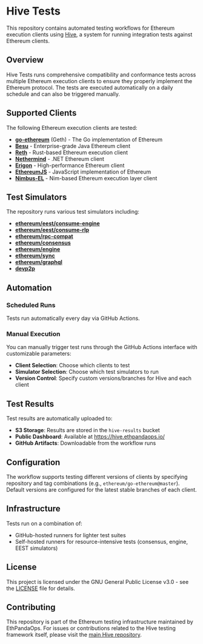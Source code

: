 # Hive Tests

This repository contains automated testing workflows for Ethereum execution clients using [Hive](https://github.com/ethereum/hive), a system for running integration tests against Ethereum clients.

## Overview

Hive Tests runs comprehensive compatibility and conformance tests across multiple Ethereum execution clients to ensure they properly implement the Ethereum protocol. The tests are executed automatically on a daily schedule and can also be triggered manually.

## Supported Clients

The following Ethereum execution clients are tested:

- **[go-ethereum](https://github.com/ethereum/go-ethereum)** (Geth) - The Go implementation of Ethereum
- **[Besu](https://github.com/hyperledger/besu)** - Enterprise-grade Java Ethereum client
- **[Reth](https://github.com/paradigmxyz/reth)** - Rust-based Ethereum execution client
- **[Nethermind](https://github.com/NethermindEth/nethermind)** - .NET Ethereum client
- **[Erigon](https://github.com/ledgerwatch/erigon)** - High-performance Ethereum client
- **[EthereumJS](https://github.com/ethereumjs/ethereumjs-monorepo)** - JavaScript implementation of Ethereum
- **[Nimbus-EL](https://github.com/status-im/nimbus-eth1)** - Nim-based Ethereum execution layer client

## Test Simulators

The repository runs various test simulators including:

- **[ethereum/eest/consume-engine](https://github.com/ethereum/hive/tree/master/simulators/ethereum/eest/consume-engine)**
- **[ethereum/eest/consume-rlp](https://github.com/ethereum/hive/tree/master/simulators/ethereum/eest/consume-rlp)**
- **[ethereum/rpc-compat](https://github.com/ethereum/hive/tree/master/simulators/ethereum/rpc-compat)**
- **[ethereum/consensus](https://github.com/ethereum/hive/tree/master/simulators/ethereum/consensus)**
- **[ethereum/engine](https://github.com/ethereum/hive/tree/master/simulators/ethereum/engine)**
- **[ethereum/sync](https://github.com/ethereum/hive/tree/master/simulators/ethereum/sync)**
- **[ethereum/graphql](https://github.com/ethereum/hive/tree/master/simulators/ethereum/graphql)**
- **[devp2p](https://github.com/ethereum/hive/tree/master/simulators/devp2p)**

## Automation

### Scheduled Runs
Tests run automatically every day via GitHub Actions.

### Manual Execution
You can manually trigger test runs through the GitHub Actions interface with customizable parameters:

- **Client Selection**: Choose which clients to test
- **Simulator Selection**: Choose which test simulators to run
- **Version Control**: Specify custom versions/branches for Hive and each client

## Test Results

Test results are automatically uploaded to:
- **S3 Storage**: Results are stored in the `hive-results` bucket
- **Public Dashboard**: Available at https://hive.ethpandaops.io/
- **GitHub Artifacts**: Downloadable from the workflow runs

## Configuration

The workflow supports testing different versions of clients by specifying repository and tag combinations (e.g., `ethereum/go-ethereum@master`). Default versions are configured for the latest stable branches of each client.

## Infrastructure

Tests run on a combination of:
- GitHub-hosted runners for lighter test suites
- Self-hosted runners for resource-intensive tests (consensus, engine, EEST simulators)

## License

This project is licensed under the GNU General Public License v3.0 - see the [LICENSE](LICENSE) file for details.

## Contributing

This repository is part of the Ethereum testing infrastructure maintained by EthPandaOps. For issues or contributions related to the Hive testing framework itself, please visit the [main Hive repository](https://github.com/ethereum/hive).
